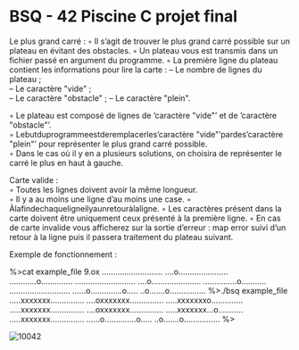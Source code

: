# BSQ - 42 Piscine C projet final

Le plus grand carré : 
  ◦ Il s’agit de trouver le plus grand carré possible sur un plateau en évitant des obstacles. 
  ◦ Un plateau vous est transmis dans un fichier passé en argument du programme. 
  ◦ La première ligne du plateau contient les informations pour lire la carte : 
    – Le nombre de lignes du plateau ;  
    – Le caractère "vide" ;  
    – Le caractère "obstacle" ; 
    – Le caractère "plein".  

  ◦ Le plateau est composé de lignes de ’caractère "vide"’ et de ’caractère "obstacle"’.  
  ◦ Lebutduprogrammeestderemplacerles’caractère "vide"’pardes’caractère "plein"’ pour représenter le plus grand carré possible.  
  ◦ Dans le cas où il y en a plusieurs solutions, on choisira de représenter le carré le plus en haut à gauche.  

Carte valide :  
  ◦ Toutes les lignes doivent avoir la même longueur.  
  ◦ Il y a au moins une ligne d’au moins une case.
  ◦ Àlafindechaqueligneilyaunretouràlaligne.
  ◦ Les caractères présent dans la carte doivent être uniquement ceux présenté à la première ligne.
  ◦ En cas de carte invalide vous afficherez sur la sortie d’erreur : map error suivi d’un retour à la ligne puis il passera traitement du plateau suivant.

Exemple de fonctionnement :

%>cat example_file
9.ox
...........................
....o......................
............o..............
...........................
....o......................
...............o...........
...........................
......o..............o.....
..o.......o................
%>./bsq example_file
.....xxxxxxx...............
....oxxxxxxx...............
.....xxxxxxxo..............
.....xxxxxxx...............
....oxxxxxxx...............
.....xxxxxxx...o...........
.....xxxxxxx...............
......o..............o.....
..o.......o................
%>

![10042](https://user-images.githubusercontent.com/52048966/113505196-96c57a00-953d-11eb-9be8-a3a58cadf38f.png)
